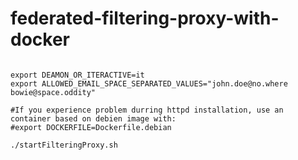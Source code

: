 # federated-filtering-proxy-with-docker

```shell

export DEAMON_OR_ITERACTIVE=it
export ALLOWED_EMAIL_SPACE_SEPARATED_VALUES="john.doe@no.where bowie@space.oddity"

#If you experience problem durring httpd installation, use an container based on debien image with:
#export DOCKERFILE=Dockerfile.debian

./startFilteringProxy.sh
```
